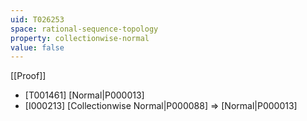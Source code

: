 ```yaml
---
uid: T026253
space: rational-sequence-topology
property: collectionwise-normal
value: false
---
```

[[Proof]]

* [T001461] [Normal|P000013]
* [I000213] [Collectionwise Normal|P000088] => [Normal|P000013]

